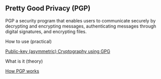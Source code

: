 ## Pretty Good Privacy (PGP)
PGP a security program that enables users to communicate securely by decrypting and encrypting messages, authenticating messages through digital signatures, and encrypting files.

How to use (practical)

[Public-key (asymmetric) Cryptography using GPG](https://medium.com/@GalarnykMichael/public-key-asymmetric-cryptography-using-gpg-5a8d914c9bca)

What is it (theory)

[How PGP works](https://users.ece.cmu.edu/~adrian/630-f04/PGP-intro.html)
